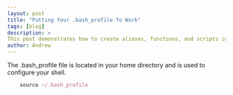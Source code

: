 ```yaml
---
layout: post
title: "Putting Your .bash_profile To Work"
tags: [blog]
description: >
This post demonstrates how to create aliases, functions, and scripts in your .bash_profile file.
author: Andrew
---
```


The .bash_profile file is located in your home directory and is used to configure your shell.


~~~js
    source ~/.bash_profile
~~~
